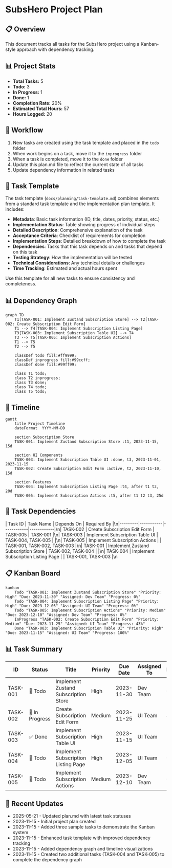# SubsHero Project Plan

## 📋 Overview
This document tracks all tasks for the SubsHero project using a Kanban-style approach with dependency tracking.

## 📊 Project Stats
- **Total Tasks:** 5
- **Todo:** 3
- **In Progress:** 1
- **Done:** 1
- **Completion Rate:** 20%
- **Estimated Total Hours:** 57
- **Hours Logged:** 20

## 🔄 Workflow
1. New tasks are created using the task template and placed in the `todo` folder
2. When work begins on a task, move it to the `inprogress` folder
3. When a task is completed, move it to the `done` folder
4. Update this plan.md file to reflect the current state of all tasks
5. Update dependency information in related tasks

## 📝 Task Template
The task template (`docs/planning/task-template.md`) combines elements from a standard task template and the implementation plan template. It includes:

- **Metadata**: Basic task information (ID, title, dates, priority, status, etc.)
- **Implementation Status**: Table showing progress of individual steps
- **Detailed Description**: Comprehensive explanation of the task
- **Acceptance Criteria**: Checklist of requirements for completion
- **Implementation Steps**: Detailed breakdown of how to complete the task
- **Dependencies**: Tasks that this task depends on and tasks that depend on this task
- **Testing Strategy**: How the implementation will be tested
- **Technical Considerations**: Any technical details or challenges
- **Time Tracking**: Estimated and actual hours spent

Use this template for all new tasks to ensure consistency and completeness.

## 📊 Dependency Graph

```mermaid
graph TD
    T1[TASK-001: Implement Zustand Subscription Store] --> T2[TASK-002: Create Subscription Edit Form]
    T1 --> T4[TASK-004: Implement Subscription Listing Page]
    T3[TASK-003: Implement Subscription Table UI] --> T4
    T3 --> T5[TASK-005: Implement Subscription Actions]
    T1 --> T5
    T2 --> T5

    classDef todo fill:#ff9999;
    classDef inprogress fill:#99ccff;
    classDef done fill:#99ff99;

    class T1 todo;
    class T2 inprogress;
    class T3 done;
    class T4 todo;
    class T5 todo;
```

## 📅 Timeline

```mermaid
gantt
    title Project Timeline
    dateFormat  YYYY-MM-DD

    section Subscription Store
    TASK-001: Implement Zustand Subscription Store :t1, 2023-11-15, 15d

    section UI Components
    TASK-003: Implement Subscription Table UI :done, t3, 2023-11-01, 2023-11-15
    TASK-002: Create Subscription Edit Form :active, t2, 2023-11-10, 15d

    section Features
    TASK-004: Implement Subscription Listing Page :t4, after t1 t3, 20d
    TASK-005: Implement Subscription Actions :t5, after t1 t2 t3, 25d
```

## 🔄 Task Dependencies

| Task ID | Task Name | Depends On | Required By |\n|---------|-----------|------------|------------|\n| TASK-002 | Create Subscription Edit Form | TASK-005 | TASK-001 |\n| TASK-003 | Implement Subscription Table UI | TASK-004, TASK-005 |  |\n| TASK-005 | Implement Subscription Actions |  | TASK-001, TASK-002, TASK-003 |\n| TASK-001 | Implement Zustand Subscription Store | TASK-002, TASK-004 |  |\n| TASK-004 | Implement Subscription Listing Page |  | TASK-001, TASK-003 |\n
## 📋 Kanban Board

```mermaid
kanban
    Todo "TASK-001: Implement Zustand Subscription Store" "Priority: High" "Due: 2023-11-30" "Assigned: Dev Team" "Progress: 0%"
    Todo "TASK-004: Implement Subscription Listing Page" "Priority: High" "Due: 2023-12-05" "Assigned: UI Team" "Progress: 0%"
    Todo "TASK-005: Implement Subscription Actions" "Priority: Medium" "Due: 2023-12-10" "Assigned: Dev Team" "Progress: 0%"
    InProgress "TASK-002: Create Subscription Edit Form" "Priority: Medium" "Due: 2023-11-25" "Assigned: UI Team" "Progress: 43%"
    Done "TASK-003: Implement Subscription Table UI" "Priority: High" "Due: 2023-11-15" "Assigned: UI Team" "Progress: 100%"
```

## 📊 Task Summary

| ID | Status | Title | Priority | Due Date | Assigned To | Progress |
|----|--------|-------|----------|----------|-------------|----------|
| TASK-001 | 📌 Todo | Implement Zustand Subscription Store | High | 2023-11-30 | Dev Team | 0% |
| TASK-002 | 🔨 In Progress | Create Subscription Edit Form | Medium | 2023-11-25 | UI Team | 43% |
| TASK-003 | ✅ Done | Implement Subscription Table UI | High | 2023-11-15 | UI Team | 100% |
| TASK-004 | 📌 Todo | Implement Subscription Listing Page | High | 2023-12-05 | UI Team | 0% |
| TASK-005 | 📌 Todo | Implement Subscription Actions | Medium | 2023-12-10 | Dev Team | 0% |

## 📅 Recent Updates
- 2025-05-21 - Updated plan.md with latest task statuses
- 2023-11-15 - Initial project plan created
- 2023-11-15 - Added three sample tasks to demonstrate the Kanban system
- 2023-11-15 - Enhanced task template with improved dependency tracking
- 2023-11-15 - Added dependency graph and timeline visualizations
- 2023-11-15 - Created two additional tasks (TASK-004 and TASK-005) to complete the dependency graph









